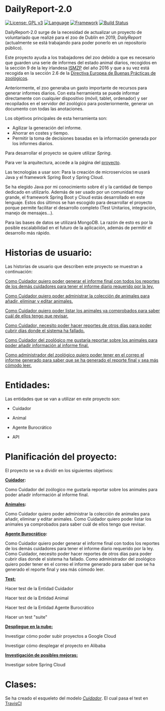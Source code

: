 # DailyReport-2.0

[![License: GPL v3](https://img.shields.io/badge/License-GPLv3-blue.svg)](https://www.gnu.org/licenses/gpl-3.0) [![Language](https://img.shields.io/badge/Language-Java-fd6a02.svg)](https://www.java.com/) [![Framework](https://img.shields.io/badge/Framework-Spring-brightgreen.svg)](https://spring.io/) [![Build Status](https://travis-ci.com/Guillergood/DailyReport-2.0.svg?branch=main)](https://travis-ci.com/Guillergood/DailyReport-2.0)

DailyReport-2.0 surge de la necesidad de actualizar un proyecto de voluntariado que realizé para el zoo de Dublín en 2019, *DailyReport* (actualmente se está trabajando para poder ponerlo en un repositorio público).

Este proyecto ayuda a los trabajadores del zoo debido a que es necesario que guarden una serie de informes del estado animal diarios, recogidos en la sección 9 de la ley irlandesa [ISMZP](https://www.npws.ie/sites/default/files/publications/pdf/ISMZP%202016.pdf) del año 2016 y que a su vez está recogida en la sección 2.6 de la [Directiva Europea de Buenas Prácticas de zoológicos](https://ec.europa.eu/environment/nature/pdf/EU_Zoos_Directive_Good_Practices.pdf). 

Anteriormente, el zoo generaba un gasto importante de recursos para generar informes diarios. Con esta herramienta se puede informar directamente con cualquier dispositivo (móvil, tablet, ordenador)  y ser recopilados en el servidor del zoológico para posteriormente, generar un documento con todas las anotaciones.

Los objetivos principales de esta herramienta son:
+ Agilizar la generación del informe.
+ Ahorrar en costes y tiempo.
+ Permitir la toma de decisiones basadas en la información generada por los informes diarios.

Para desarrollar el proyecto se quiere utilizar *Spring*.

Para ver la arquitectura, accede a la página del [proyecto](https://guillergood.github.io/DailyReport-2.0/docs/Arquitectura.html).

Las tecnologías a usar son:
Para la creación de microservicios se usará Java y el framework Spring Boot y Spring Cloud.

Se ha elegido Java por mi conocimiento sobre él y la cantidad de tiempo dedicado en utilizarlo. Además de ser usado por un comunidad muy grande, el framework Spring Boot y Cloud estás desarrollado en este lenguaje. Estos dos últimos se han escogido para desarrollar el proyecto porque permite facilitar el desarrollo completo (Test Unitarios, integración, manejo de mensajes...).

Para las bases de datos se utilizará MongoDB. La razón de esto es por la posible escalabilidad en el futuro de la aplicación, además de permitir el desarrollo más rápido.


# Historias de usuario:

Las historias de usuario que describen este proyecto se muestran a continuación:

[Como Cuidador quiero poder generar el informe final con todos los reportes de los demás cuidadores para tener el informe diario requerido por la ley.](https://github.com/Guillergood/DailyReport-2.0/issues/11)

[Como Cuidador quiero poder administrar la colección de animales para añadir, eliminar y editar animales.](https://github.com/Guillergood/DailyReport-2.0/issues/12)

[Como Cuidador quiero poder listar los animales ya comprobados para saber cuál de ellos tengo que revisar.](https://github.com/Guillergood/DailyReport-2.0/issues/13)

[Como Cuidador, necesito poder hacer reportes de otros días para poder cubrir días donde el sistema ha fallado.](https://github.com/Guillergood/DailyReport-2.0/issues/17)

[Como Cuidador del zoológico me gustaría reportar sobre los animales para poder añadir información al informe final.](https://github.com/Guillergood/DailyReport-2.0/issues/10)

[Como administrador del zoológico quiero poder tener en el correo el informe generado para saber que se ha generado el reporte final y sea más cómodo leer.](https://github.com/Guillergood/DailyReport-2.0/issues/15)

# **Entidades:**

Las entidades que se van a utilizar en este proyecto son:

- Cuidador
  
- Animal
  
- Agente Burocrático
  
- API

# **Planificación del proyecto:**

El proyecto se va a dividir en los siguientes objetivos:

**[Cuidador](https://github.com/Guillergood/DailyReport-2.0/milestone/5):**

Como Cuidador del zoólogico me gustaría reportar sobre los animales para poder añadir información al informe final.

**[Animales](https://github.com/Guillergood/DailyReport-2.0/milestone/6):**

Como Cuidador quiero poder administrar la colección de animales para añadir, eliminar y editar animales.
Como Cuidador quiero poder listar los animales ya comprobados para saber cuál de ellos tengo que revisar.

**[Agente Burocrático](https://github.com/Guillergood/DailyReport-2.0/milestone/6):**

Como Cuidador quiero poder generar el informe final con todos los reportes de los demás cuidadores para tener el informe diario requerido por la ley.
Como Cuidador, necesito poder hacer reportes de otros días para poder cubrir días donde el sistema ha fallado.
Como administrador del zoológico quiero poder tener en el correo el informe generado para saber que se ha generado el reporte final y sea más cómodo leer.

**[Test:](https://github.com/Guillergood/DailyReport-2.0/milestone/8)**

Hacer test de la Entidad Cuidador

Hacer test de la Entidad Animal

Hacer test de la Entidad Agente Burocrático

Hacer un test "suite"

**[Despliegue en la nube:](https://github.com/Guillergood/DailyReport-2.0/milestone/9)**

Investigar cómo poder subir proyectos a Google Cloud

Investigar cómo desplegar el proyecto en Alibaba

[**Investigación de posibles mejoras:**](https://github.com/Guillergood/DailyReport-2.0/milestone/10)

Investigar sobre Spring Cloud

# **Clases:**
Se ha creado el esqueleto del modelo [*Cuidador*](https://github.com/Guillergood/DailyReport-2.0/blob/main/src/main/java/com/gbv/dailyreport/model/Cuidador.java).
El cual pasa el test en [TravisCI](https://travis-ci.org/github/Guillergood/DailyReport-2.0/builds/740404090)